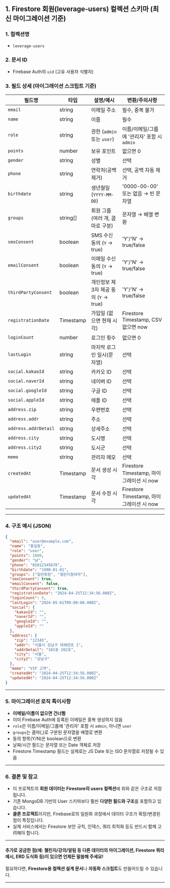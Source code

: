 ## 1. Firestore 회원(leverage-users) 컬렉션 스키마 (최신 마이그레이션 기준)

### 1. 컬렉션명
- `leverage-users`

### 2. 문서 ID
- Firebase Auth의 `uid` (고유 사용자 식별자)

### 3. 필드 상세 (마이그레이션 스크립트 기준)

| 필드명                | 타입         | 설명/예시                                      | 변환/주의사항 |
|----------------------|-------------|-----------------------------------------------|--------------|
| `email`              | string      | 이메일 주소                                    | 필수, 중복 불가 |
| `name`               | string      | 이름                                           | 필수 |
| `role`               | string      | 권한 (`admin` 또는 `user`)                     | 이름/이메일/그룹에 '관리자' 포함 시 `admin` |
| `points`             | number      | 보유 포인트                                    | 없으면 0 |
| `gender`             | string      | 성별                                           | 선택 |
| `phone`              | string      | 연락처(공백 제거)                              | 선택, 공백 자동 제거 |
| `birthdate`          | string      | 생년월일 (`YYYY-MM-DD`)                        | '0000-00-00' 또는 없음 → 빈 문자열 |
| `groups`             | string[]    | 회원 그룹(여러 개, 콤마로 구분)                | 문자열 → 배열 변환 |
| `smsConsent`         | boolean     | SMS 수신 동의 (`Y` → true)                     | 'Y'/'N' → true/false |
| `emailConsent`       | boolean     | 이메일 수신 동의 (`Y` → true)                  | 'Y'/'N' → true/false |
| `thirdPartyConsent`  | boolean     | 개인정보 제3자 제공 동의 (`Y` → true)          | 'Y'/'N' → true/false |
| `registrationDate`   | Timestamp   | 가입일 (없으면 현재 시각)                      | Firestore Timestamp, CSV 없으면 now |
| `loginCount`         | number      | 로그인 횟수                                    | 없으면 0 |
| `lastLogin`          | string      | 마지막 로그인 일시(문자열)                     | 선택 |
| `social.kakaoId`     | string      | 카카오 ID                                      | 선택 |
| `social.naverId`     | string      | 네이버 ID                                      | 선택 |
| `social.googleId`    | string      | 구글 ID                                        | 선택 |
| `social.appleId`     | string      | 애플 ID                                        | 선택 |
| `address.zip`        | string      | 우편번호                                       | 선택 |
| `address.addr`       | string      | 주소                                           | 선택 |
| `address.addrDetail` | string      | 상세주소                                       | 선택 |
| `address.city`       | string      | 도시명                                         | 선택 |
| `address.city2`      | string      | 도시군                                         | 선택 |
| `memo`               | string      | 관리자 메모                                    | 선택 |
| `createdAt`          | Timestamp   | 문서 생성 시각                                 | Firestore Timestamp, 마이그레이션 시 now |
| `updatedAt`          | Timestamp   | 문서 수정 시각                                 | Firestore Timestamp, 마이그레이션 시 now |

---

### 4. 구조 예시 (JSON)

```json
{
  "email": "user@example.com",
  "name": "홍길동",
  "role": "user",
  "points": 1000,
  "gender": "남",
  "phone": "01012345678",
  "birthdate": "1990-01-01",
  "groups": ["일반회원", "챌린지참여자"],
  "smsConsent": true,
  "emailConsent": false,
  "thirdPartyConsent": true,
  "registrationDate": "2024-04-25T12:34:56.000Z",
  "loginCount": 5,
  "lastLogin": "2024-05-01T09:00:00.000Z",
  "social": {
    "kakaoId": "",
    "naverId": "",
    "googleId": "",
    "appleId": ""
  },
  "address": {
    "zip": "12345",
    "addr": "서울시 강남구 테헤란로 1",
    "addrDetail": "101동 202호",
    "city": "서울",
    "city2": "강남구"
  },
  "memo": "VIP 고객",
  "createdAt": "2024-04-25T12:34:56.000Z",
  "updatedAt": "2024-04-25T12:34:56.000Z"
}
```

---

### 5. 마이그레이션 로직 특이사항
- **이메일/이름이 없으면 건너뜀**
- 이미 Firebase Auth에 등록된 이메일은 중복 생성하지 않음
- `role`은 이름/이메일/그룹에 '관리자' 포함 시 `admin`, 아니면 `user`
- `groups`는 콤마(,)로 구분된 문자열을 배열로 변환
- 동의 항목(Y/N)은 boolean으로 변환
- 날짜/시간 필드는 문자열 또는 Date 객체로 저장
- Firestore Timestamp 필드는 실제로는 JS Date 또는 ISO 문자열로 저장될 수 있음

---

### 6. 결론 및 참고
- 이 프로젝트의 **회원 데이터는 Firestore의 users 컬렉션**에 위와 같은 구조로 저장됩니다.
- 기존 MongoDB 기반의 User 스키마보다 훨씬 **다양한 필드와 구조**를 포함하고 있습니다.
- **클론 프로젝트**이지만, Firebase로의 일원화 과정에서 데이터 구조가 확장/변경된 점이 특징입니다.
- 실제 서비스에서는 Firestore 보안 규칙, 인덱스, 쿼리 최적화 등도 반드시 함께 고려해야 합니다.

---

#### 추가로 궁금한 점(예: 챌린지/강의/알림 등 다른 데이터의 마이그레이션, Firestore 쿼리 예시, ERD 도식화 등)이 있으면 언제든 말씀해 주세요!
필요하다면, **Firestore용 컬렉션 설계 문서**나 **자동화 스크립트**도 만들어드릴 수 있습니다.

---
